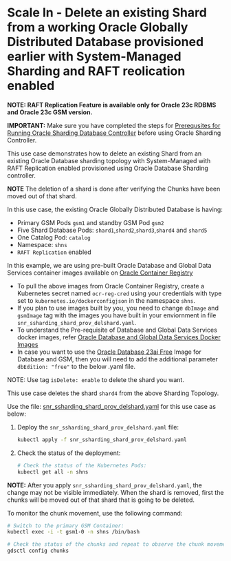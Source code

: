 # Scale In - Delete an existing Shard from a working Oracle Globally Distributed Database provisioned earlier with System-Managed Sharding and RAFT reolication enabled

**NOTE: RAFT Replication Feature is available only for Oracle 23c RDBMS and Oracle 23c GSM version.**

**IMPORTANT:** Make sure you have completed the steps for [Prerequsites for Running Oracle Sharding Database Controller](../../README.md#prerequsites-for-running-oracle-sharding-database-controller) before using Oracle Sharding Controller.

This use case demonstrates how to delete an existing Shard from an existing Oracle Database sharding topology with System-Managed with RAFT Replication enabled provisioned using Oracle Database Sharding controller.

**NOTE** The deletion of a shard is done after verifying the Chunks have been moved out of that shard.

In this use case, the existing Oracle Globally Distributed Database is having:

* Primary GSM Pods `gsm1` and standby GSM Pod `gsm2`
* Five Shard Database Pods: `shard1`,`shard2`,`shard3`,`shard4` and `shard5`
* One Catalog Pod: `catalog`
* Namespace: `shns`
* `RAFT Replication` enabled

In this example, we are using pre-built Oracle Database and Global Data Services container images available on [Oracle Container Registry](https://container-registry.oracle.com/)
  * To pull the above images from Oracle Container Registry, create a Kubernetes secret named `ocr-reg-cred` using your credentials with type set to `kubernetes.io/dockerconfigjson` in the namespace `shns`.
  * If you plan to use images built by you, you need to change `dbImage` and `gsmImage` tag with the images you have built in your enviornment in file `snr_ssharding_shard_prov_delshard.yaml`.
  * To understand the Pre-requisite of Database and Global Data Services docker images, refer [Oracle Database and Global Data Services Docker Images](../../README.md#3-oracle-database-and-global-data-services-docker-images)
  * In case you want to use the [Oracle Database 23ai Free](https://www.oracle.com/database/free/get-started/) Image for Database and GSM, then you will need to add the additional parameter `dbEdition: "free"` to the below .yaml file.

NOTE: Use tag `isDelete: enable` to delete the shard you want.

This use case deletes the shard `shard4` from the above Sharding Topology.

Use the file: [snr_ssharding_shard_prov_delshard.yaml](./snr_ssharding_shard_prov_delshard.yaml) for this use case as below:

1. Deploy the `snr_ssharding_shard_prov_delshard.yaml` file:
    ```sh
    kubectl apply -f snr_ssharding_shard_prov_delshard.yaml
    ```
2. Check the status of the deployment:
    ```sh
    # Check the status of the Kubernetes Pods:
    kubectl get all -n shns

**NOTE:** After you apply `snr_ssharding_shard_prov_delshard.yaml`, the change may not be visible immediately. When the shard is removed, first the chunks will be moved out of that shard that is going to be deleted.

To monitor the chunk movement, use the following command:

```sh
# Switch to the primary GSM Container:
kubectl exec -i -t gsm1-0 -n shns /bin/bash

# Check the status of the chunks and repeat to observe the chunk movement:
gdsctl config chunks
```
